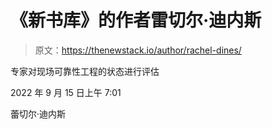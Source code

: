 # 《新书库》的作者雷切尔·迪内斯

> 原文：<https://thenewstack.io/author/rachel-dines/>

专家对现场可靠性工程的状态进行评估

2022 年 9 月 15 日上午 7:01

蕾切尔·迪内斯